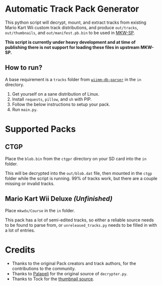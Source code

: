 # Automatic Track Pack Generator
This python script will decrypt, mount, and extract tracks from existing Mario Kart Wii
custom track distributions, and produce `out/tracks`, `out/thumbnails`, and `out/manifest.pb.bin` to be used in [MKW-SP](https://github.com/GnomedDev/mkw-sp/tree/track-packs-new).

**This script is currently under heavy development and at time of publishing
there is not support for loading these files in upstream MKW-SP.**

## How to run?

A base requirement is a `tracks` folder from [`wiimm-db-parser`](https://github.com/GnomedDev/mkw-sp/tree/track-packs-new/tools/wiimm-db-parser) in the `in` directory.

1. Get yourself on a sane distribution of Linux.
2. Install `requests`, `pillow`, and `sh` with PIP.
3. Follow the below instructions to setup your pack.
4. Run `main.py`.

# Supported Packs
## CTGP

Place the `blob.bin` from the `ctgpr` directory on your SD card into the `in` folder.

This will be decrypted into the `out/blob.dat` file, then mounted in the `ctgp` folder while the script is running. 99% of tracks work, but there are a couple missing or invalid tracks.

## Mario Kart Wii Deluxe *(Unfinished)*
Place `mkwdx/Course` in the `in` folder.

This pack has a lot of semi-edited tracks, so either a reliable source needs to be found to parse from, or `unreleased_tracks.py` needs to be filled in with a lot of entries.

# Credits
- Thanks to the original Pack creators and track authors, for the contributions to the community.
- Thanks to [Palapeli](https://github.com/mkwcat) for the original source of `decrypter.py`.
- Thanks to Tock for the [thumbnail source](http://archive.tock.eu).
